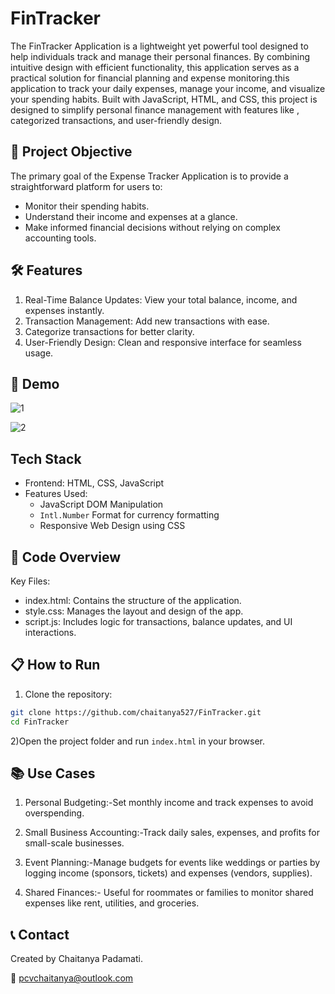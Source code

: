 

# FinTracker

The FinTracker Application is a lightweight yet powerful tool designed to help individuals track and manage their personal finances. By combining intuitive design with efficient functionality, this application serves as a practical solution for financial planning and expense monitoring.this application to track your daily expenses, manage your income, and visualize your spending habits. Built with JavaScript, HTML, and CSS, this project is designed to simplify personal finance management with features like , categorized transactions, and user-friendly design.


## 🎯 Project Objective
The primary goal of the Expense Tracker Application is to provide a straightforward platform for users to:
- Monitor their spending habits.
- Understand their income and expenses at a glance.
- Make informed financial decisions without relying on complex accounting tools.


## 🛠 Features

1) Real-Time Balance Updates: View your total balance, income, and expenses instantly.
2) Transaction Management: Add new transactions with ease.
3) Categorize transactions for better clarity.
4) User-Friendly Design: Clean and responsive interface for seamless usage.

## 🚀 Demo
![1](https://github.com/user-attachments/assets/11423ffe-0618-4c03-94d9-7e88c6ce897a)


![2](https://github.com/user-attachments/assets/fc9becea-ce32-4a66-8b4d-a282270da2c1)


##  Tech Stack
- Frontend: HTML, CSS, JavaScript
- Features Used:
    - JavaScript DOM Manipulation
    - ``Intl.Number`` Format for currency formatting
    - Responsive Web Design using CSS

## 📂 Code Overview
Key Files:
- index.html: Contains the structure of the application.
- style.css: Manages the layout and design of the app.
- script.js: Includes logic for transactions, balance updates, and UI interactions.

## 📋 How to Run  

1)  Clone the repository:
```bash
git clone https://github.com/chaitanya527/FinTracker.git
cd FinTracker
```
2)Open the project folder and run ``index.html`` in your browser. 

##  📚 Use Cases
1) Personal Budgeting:-Set monthly income and track expenses to avoid overspending.

2) Small Business Accounting:-Track daily sales, expenses, and profits for small-scale businesses.
3) Event Planning:-Manage budgets for events like weddings or parties by logging income (sponsors, tickets) and expenses (vendors, supplies).
4) Shared Finances:- Useful for roommates or families to monitor shared expenses like rent, utilities, and groceries.

## 📞 Contact
Created by Chaitanya Padamati. <br> 

📧 pcvchaitanya@outlook.com
